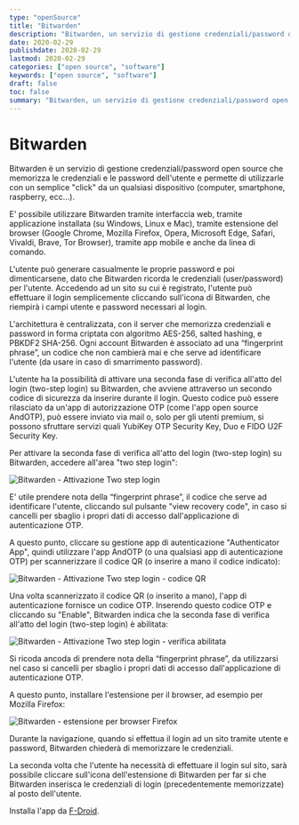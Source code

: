 ```yaml
---
type: "openSource"
title: "Bitwarden"
description: "Bitwarden, un servizio di gestione credenziali/password open source"
date: 2020-02-29
publishdate: 2020-02-29
lastmod: 2020-02-29
categories: ["open source", "software"]
keywords: ["open source", "software"]
draft: false
toc: false
summary: "Bitwarden, un servizio di gestione credenziali/password open source."
---
```


# Bitwarden

Bitwarden è un servizio di gestione credenziali/password open source che memorizza le credenziali e le password dell'utente e permette di utilizzarle con un semplice "click" da un qualsiasi dispositivo (computer, smartphone, raspberry, ecc...).

E' possibile utilizzare Bitwarden tramite interfaccia web, tramite applicazione installata (su Windows, Linux e Mac), tramite estensione del browser (Google Chrome, Mozilla Firefox, Opera, Microsoft Edge, Safari, Vivaldi, Brave, Tor Browser), tramite app mobile e anche da linea di comando.

L'utente può generare casualmente le proprie password e poi dimenticarsene, dato che Bitwarden ricorda le credenziali (user/password) per l'utente. Accedendo ad un sito su cui è registrato, l'utente può effettuare il login semplicemente cliccando sull'icona di Bitwarden, che riempirà i campi utente e password necessari al login.

L'architettura è centralizzata, con il server che memorizza credenziali e password in forma criptata con algoritmo AES-256, salted hashing, e PBKDF2 SHA-256. Ogni account Bitwarden è associato ad una “fingerprint phrase”, un codice che non cambierà mai e che serve ad identificare l'utente (da usare in caso di smarrimento password).

L'utente ha la possibilità di attivare una seconda fase di verifica all'atto del login (two-step login) su Bitwarden, che avviene attraverso un secondo codice di sicurezza da inserire durante il login. Questo codice può essere rilasciato da un'app di autorizzazione OTP (come l'app open source AndOTP), può essere inviato via mail o, solo per gli utenti premium, si possono sfruttare servizi quali YubiKey OTP Security Key, Duo e FIDO U2F Security Key.

Per attivare la seconda fase di verifica all'atto del login (two-step login) su Bitwarden, accedere all'area "two step login":

![Bitwarden - Attivazione Two step login](/static/openSource/Bitwarden-TwoStepLogin1.png "Bitwarden - Attivazione Two step login")

E' utile prendere nota della “fingerprint phrase”, il codice che serve ad identificare l'utente, cliccando sul pulsante "view recovery code", in caso si cancelli per sbaglio i propri dati di accesso dall'applicazione di autenticazione OTP.

A questo punto, cliccare su gestione app di autenticazione "Authenticator App", quindi utilizzare l'app AndOTP (o una qualsiasi app di autenticazione OTP) per scannerizzare il codice QR (o inserire a mano il codice indicato):

![Bitwarden - Attivazione Two step login - codice QR](/static/openSource/Bitwarden-TwoStepLogin2.png "Bitwarden - Attivazione Two step login - codice QR")

Una volta scannerizzato il codice QR (o inserito a mano), l'app di autenticazione fornisce un codice OTP. Inserendo questo codice OTP e cliccando su "Enable", Bitwarden indica che la seconda fase di verifica all'atto del login (two-step login) è abilitata:

![Bitwarden - Attivazione Two step login - verifica abilitata](/static/openSource/Bitwarden-TwoStepLogin3.png "Bitwarden - Attivazione Two step login - verifica abilitata")

Si ricoda ancoda di prendere nota della “fingerprint phrase”, da utilizzarsi nel caso si cancelli per sbaglio i propri dati di accesso dall'applicazione di autenticazione OTP.

A questo punto, installare l'estensione per il browser, ad esempio per Mozilla Firefox:

![Bitwarden - estensione per browser Firefox](/static/openSource/Bitwarden-FirefoxPlugin.png "Bitwarden - estensione per browser Firefox")

Durante la navigazione, quando si effettua il login ad un sito tramite utente e password, Bitwarden chiederà di memorizzare le credenziali.

La seconda volta che l'utente ha necessità di effettuare il login sul sito, sarà possibile cliccare sull'icona dell'estensione di Bitwarden per far si che Bitwarden inserisca le credenziali di login (precedentemente memorizzate) al posto dell'utente.

Installa l'app da [F-Droid](/opensource/fdroid/ "F-Droid").
